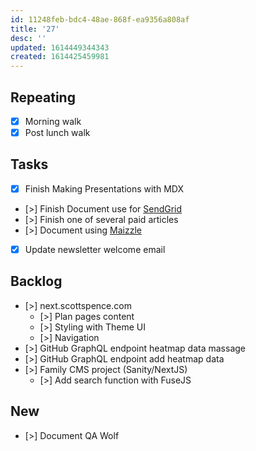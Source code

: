 ```yaml
---
id: 11248feb-bdc4-48ae-868f-ea9356a808af
title: '27'
desc: ''
updated: 1614449344343
created: 1614425459981
---
```


## Repeating

- [x] Morning walk
- [x] Post lunch walk

## Tasks

- [x] Finish Making Presentations with MDX
- [>] Finish Document use for [SendGrid]
- [>] Finish one of several paid articles
- [>] Document using [Maizzle]
- [x] Update newsletter welcome email

## Backlog

- [>] next.scottspence.com
  - [>] Plan pages content
  - [>] Styling with Theme UI
  - [>] Navigation
- [>] GitHub GraphQL endpoint heatmap data massage
- [>] GitHub GraphQL endpoint add heatmap data
- [>] Family CMS project (Sanity/NextJS)
  - [>] Add search function with FuseJS

## New

- [>] Document QA Wolf

<!-- Links -->

[maizzle]: https://maizzle.com/
[sendgrid]: https://app.sendgrid.com
